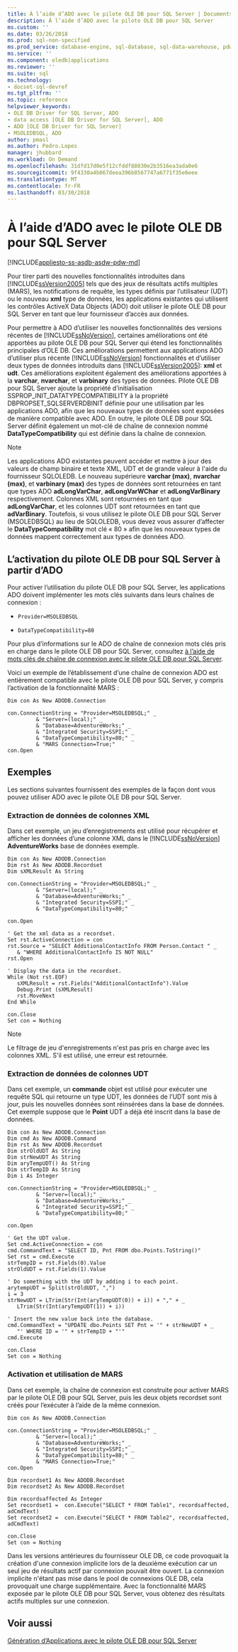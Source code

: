 ```yaml
---
title: À l’aide d’ADO avec le pilote OLE DB pour SQL Server | Documents Microsoft
description: À l’aide d’ADO avec le pilote OLE DB pour SQL Server
ms.custom: ''
ms.date: 03/26/2018
ms.prod: sql-non-specified
ms.prod_service: database-engine, sql-database, sql-data-warehouse, pdw
ms.service: ''
ms.component: oledb|applications
ms.reviewer: ''
ms.suite: sql
ms.technology:
- docset-sql-devref
ms.tgt_pltfrm: ''
ms.topic: reference
helpviewer_keywords:
- OLE DB Driver for SQL Server, ADO
- data access [OLE DB Driver for SQL Server], ADO
- ADO [OLE DB Driver for SQL Server]
- MSOLEDBSQL, ADO
author: pmasl
ms.author: Pedro.Lopes
manager: jhubbard
ms.workload: On Demand
ms.openlocfilehash: 31dfd17d0e5f12cfddf88030e2b3516ea3ada0e6
ms.sourcegitcommit: 9f4330a4b067deea396b8567747a6771f35e6eee
ms.translationtype: MT
ms.contentlocale: fr-FR
ms.lasthandoff: 03/30/2018
---
```

# <a name="using-ado-with-ole-db-driver-for-sql-server"></a>À l’aide d’ADO avec le pilote OLE DB pour SQL Server
[!INCLUDE[appliesto-ss-asdb-asdw-pdw-md](../../../includes/appliesto-ss-asdb-asdw-pdw-md.md)]

  Pour tirer parti des nouvelles fonctionnalités introduites dans [!INCLUDE[ssVersion2005](../../../includes/ssversion2005-md.md)] tels que des jeux de résultats actifs multiples (MARS), les notifications de requête, les types définis par l’utilisateur (UDT) ou le nouveau **xml** type de données, les applications existantes qui utilisent les contrôles ActiveX Data Objects (ADO) doit utiliser le pilote OLE DB pour SQL Server en tant que leur fournisseur d’accès aux données.  
  
 Pour permettre à ADO d’utiliser les nouvelles fonctionnalités des versions récentes de [!INCLUDE[ssNoVersion](../../../includes/ssnoversion-md.md)], certaines améliorations ont été apportées au pilote OLE DB pour SQL Server qui étend les fonctionnalités principales d’OLE DB. Ces améliorations permettent aux applications ADO d’utiliser plus récente [!INCLUDE[ssNoVersion](../../../includes/ssnoversion-md.md)] fonctionnalités et d’utiliser deux types de données introduits dans [!INCLUDE[ssVersion2005](../../../includes/ssversion2005-md.md)]: **xml** et **udt**. Ces améliorations exploitent également des améliorations apportées à la **varchar**, **nvarchar**, et **varbinary** des types de données. Pilote OLE DB pour SQL Server ajoute la propriété d’initialisation SSPROP_INIT_DATATYPECOMPATIBILITY à la propriété DBPROPSET_SQLSERVERDBINIT définie pour une utilisation par les applications ADO, afin que les nouveaux types de données sont exposées de manière compatible avec ADO. En outre, le pilote OLE DB pour SQL Server définit également un mot-clé de chaîne de connexion nommé **DataTypeCompatibility** qui est définie dans la chaîne de connexion.  

> [!NOTE]  
>  Les applications ADO existantes peuvent accéder et mettre à jour des valeurs de champ binaire et texte XML, UDT et de grande valeur à l'aide du fournisseur SQLOLEDB. Le nouveau supérieure **varchar (max)**, **nvarchar (max)**, et **varbinary (max)** des types de données sont retournées en tant que types ADO **adLongVarChar**, **adLongVarWChar** et **adLongVarBinary** respectivement. Colonnes XML sont retournées en tant que **adLongVarChar**, et les colonnes UDT sont retournées en tant que **adVarBinary**. Toutefois, si vous utilisez le pilote OLE DB pour SQL Server (MSOLEDBSQL) au lieu de SQLOLEDB, vous devez vous assurer d’affecter le **DataTypeCompatibility** mot clé « 80 » afin que les nouveaux types de données mappent correctement aux types de données ADO.  

## <a name="enabling-ole-db-driver-for-sql-server-from-ado"></a>L’activation du pilote OLE DB pour SQL Server à partir d’ADO  
 Pour activer l’utilisation du pilote OLE DB pour SQL Server, les applications ADO doivent implémenter les mots clés suivants dans leurs chaînes de connexion :  

-   `Provider=MSOLEDBSQL`  

-   `DataTypeCompatibility=80`  

 Pour plus d’informations sur le ADO de chaîne de connexion mots clés pris en charge dans le pilote OLE DB pour SQL Server, consultez [à l’aide de mots clés de chaîne de connexion avec le pilote OLE DB pour SQL Server](../../oledb/applications/using-connection-string-keywords-with-oledb-driver-for-sql-server.md).  

 Voici un exemple de l’établissement d’une chaîne de connexion ADO est entièrement compatible avec le pilote OLE DB pour SQL Server, y compris l’activation de la fonctionnalité MARS :  

```  
Dim con As New ADODB.Connection  

con.ConnectionString = "Provider=MSOLEDBSQL;" _  
         & "Server=(local);" _  
         & "Database=AdventureWorks;" _   
         & "Integrated Security=SSPI;" _  
         & "DataTypeCompatibility=80;" _  
         & "MARS Connection=True;"  
con.Open  
```  

## <a name="examples"></a>Exemples  
 Les sections suivantes fournissent des exemples de la façon dont vous pouvez utiliser ADO avec le pilote OLE DB pour SQL Server.  

### <a name="retrieving-xml-column-data"></a>Extraction de données de colonnes XML  
 Dans cet exemple, un jeu d’enregistrements est utilisé pour récupérer et afficher les données d’une colonne XML dans le [!INCLUDE[ssNoVersion](../../../includes/ssnoversion-md.md)] **AdventureWorks** base de données exemple.  

```  
Dim con As New ADODB.Connection  
Dim rst As New ADODB.Recordset  
Dim sXMLResult As String  

con.ConnectionString = "Provider=MSOLEDBSQL;" _  
         & "Server=(local);" _  
         & "Database=AdventureWorks;" _   
         & "Integrated Security=SSPI;" _   
         & "DataTypeCompatibility=80;"  

con.Open  

' Get the xml data as a recordset.  
Set rst.ActiveConnection = con  
rst.Source = "SELECT AdditionalContactInfo FROM Person.Contact " _  
   & "WHERE AdditionalContactInfo IS NOT NULL"  
rst.Open  

' Display the data in the recordset.  
While (Not rst.EOF)  
   sXMLResult = rst.Fields("AdditionalContactInfo").Value  
   Debug.Print (sXMLResult)  
   rst.MoveNext  
End While  

con.Close  
Set con = Nothing  
```  

> [!NOTE]  
>  Le filtrage de jeu d'enregistrements n'est pas pris en charge avec les colonnes XML. S'il est utilisé, une erreur est retournée.  

### <a name="retrieving-udt-column-data"></a>Extraction de données de colonnes UDT  
 Dans cet exemple, un **commande** objet est utilisé pour exécuter une requête SQL qui retourne un type UDT, les données de l’UDT sont mis à jour, puis les nouvelles données sont réinsérées dans la base de données. Cet exemple suppose que le **Point** UDT a déjà été inscrit dans la base de données.  

```  
Dim con As New ADODB.Connection  
Dim cmd As New ADODB.Command  
Dim rst As New ADODB.Recordset  
Dim strOldUDT As String  
Dim strNewUDT As String  
Dim aryTempUDT() As String  
Dim strTempID As String  
Dim i As Integer  

con.ConnectionString = "Provider=MSOLEDBSQL;" _  
         & "Server=(local);" _  
         & "Database=AdventureWorks;" _   
         & "Integrated Security=SSPI;" _  
         & "DataTypeCompatibility=80;"  

con.Open  

' Get the UDT value.  
Set cmd.ActiveConnection = con  
cmd.CommandText = "SELECT ID, Pnt FROM dbo.Points.ToString()"  
Set rst = cmd.Execute  
strTempID = rst.Fields(0).Value  
strOldUDT = rst.Fields(1).Value  

' Do something with the UDT by adding i to each point.  
arytempUDT = Split(strOldUDT, ",")  
i = 3  
strNewUDT = LTrim(Str(Int(aryTempUDT(0)) + i)) + "," + _  
   LTrim(Str(Int(aryTempUDT(1)) + i))  

' Insert the new value back into the database.  
cmd.CommandText = "UPDATE dbo.Points SET Pnt = '" + strNewUDT + _  
   "' WHERE ID = '" + strTempID + "'"  
cmd.Execute  

con.Close  
Set con = Nothing  
```  

### <a name="enabling-and-using-mars"></a>Activation et utilisation de MARS  
 Dans cet exemple, la chaîne de connexion est construite pour activer MARS par le pilote OLE DB pour SQL Server, puis les deux objets recordset sont créés pour l’exécuter à l’aide de la même connexion.  

```  
Dim con As New ADODB.Connection  

con.ConnectionString = "Provider=MSOLEDBSQL;" _  
         & "Server=(local);" _  
         & "Database=AdventureWorks;" _   
         & "Integrated Security=SSPI;" _  
         & "DataTypeCompatibility=80;" _  
         & "MARS Connection=True;"  
con.Open  

Dim recordset1 As New ADODB.Recordset  
Dim recordset2 As New ADODB.Recordset  

Dim recordsaffected As Integer  
Set recordset1 =  con.Execute("SELECT * FROM Table1", recordsaffected, adCmdText)  
Set recordset2 =  con.Execute("SELECT * FROM Table2", recordsaffected, adCmdText)  

con.Close  
Set con = Nothing  
```  

 Dans les versions antérieures du fournisseur OLE DB, ce code provoquait la création d'une connexion implicite lors de la deuxième exécution car un seul jeu de résultats actif par connexion pouvait être ouvert. La connexion implicite n'étant pas mise dans le pool de connexions OLE DB, cela provoquait une charge supplémentaire. Avec la fonctionnalité MARS exposée par le pilote OLE DB pour SQL Server, vous obtenez des résultats actifs multiples sur une connexion.  

## <a name="see-also"></a>Voir aussi  
 [Génération d’Applications avec le pilote OLE DB pour SQL Server](../../oledb/applications/building-applications-with-oledb-driver-for-sql-server.md)  

